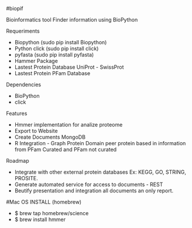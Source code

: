 #biopif


Bioinformatics tool Finder information using BioPython

Requeriments

* Biopython (sudo pip install Biopython)
* Python click (sudo pip install click)
* pyfasta (sudo pip install pyfasta)
* Hammer Package
* Lastest Protein Database UniProt - SwissProt
* Lastest Protein PFam Database

Dependencies

* BioPython
* click

Features

* Hmmer implementation for analize proteome
* Export to Website
* Create Documents MongoDB
* R Integration -  Graph Protein Domain peer protein based in information from PFam Curated and PFam not curated

Roadmap

* Integrate with other external protein databases Ex: KEGG, GO, STRING, PROSITE.
* Generate automated service for access to documents - REST
* Beutify presentation and integration all documents an only report.


#Mac OS INSTALL (homebrew)

* $ brew tap homebrew/science
* $ brew install hmmer
